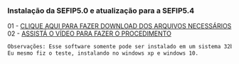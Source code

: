 ### Instalação da SEFIP5.0 e atualização para a SEFIP5.4
01 - [CLIQUE AQUI PARA FAZER DOWNLOAD DOS ARQUIVOS NECESSÁRIOS](https://github.com/heudersena/instalaca-o-sefip5.0-atualiza-o-para-sefip5.4/archive/refs/heads/main.zip) <br/>
02 - [ASSISTÁ O VÍDEO PARA FAZER O PROCEDIMENTO](https://www.youtube.com/watch?v=PEvZ2Wsjj_c&ab_channel=HeuderSena)
```html
Observações: Esse software somente pode ser instalado em um sistema 32bit.
Eu mesmo fiz o teste, instalando no windows xp e windows 10.
```